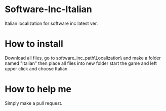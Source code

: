 # Software-Inc-Italian
Italian localization for software inc latest ver.

# How to install
Download all files, go to software_inc_path\Localization\ and make a folder named "Italian"
then place all files into new folder
start the game and left upper click and choose Italian


# How to help me
Simply make a pull request.

